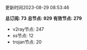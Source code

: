 更新时间2023-08-29 08:53:46

**总订阅: 73**
**总节点: 929**
**有效节点: 279**
- v2ray节点: 247
- ss节点: 12
- trojan节点: 20

